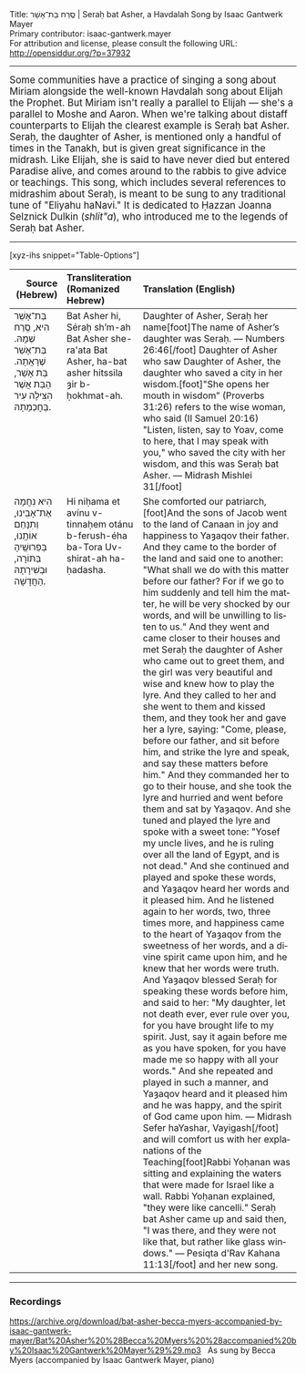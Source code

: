 <html>
<head></head>
<body>
Title: סֶֽרַח בַּת־אָשֵׁר | Seraḥ bat Asher, a Havdalah Song by Isaac Gantwerk Mayer<br />
Primary contributor: isaac-gantwerk.mayer<br />
For attribution and license, please consult the following URL: <a href="http://opensiddur.org/?p=37932">http://opensiddur.org/?p=37932</a>
<p />
<hr />

<div class="english" lang="en" style="font-size: 1.2em;">
Some communities have a practice of singing a song about Miriam alongside the well-known Havdalah song about Elijah the Prophet. But Miriam isn't really a parallel to Elijah — she's a parallel to Moshe and Aaron. When we're talking about distaff counterparts to Elijah the clearest example is Seraḥ bat Asher. Seraḥ, the daughter of Asher, is mentioned only a handful of times in the Tanakh, but is given great significance in the midrash. Like Elijah, she is said to have never died but entered Paradise alive, and comes around to the rabbis to give advice or teachings. This song, which includes several references to midrashim about Seraḥ, is meant to be sung to any traditional tune of "Eliyahu haNavi." It is dedicated to Ḥazzan Joanna Selznick Dulkin (<em>shlit"a</em>), who introduced me to the legends of Seraḥ bat Asher.
</div>

<hr />

[xyz-ihs snippet="Table-Options"]<table style="width: 100%; margin-left: auto; margin-right: auto;" class="draggable">
<thead><tr><th id="x" style="text-align: right;">Source (Hebrew)</th><th style="text-align: left;">Transliteration (Romanized Hebrew)</th><th style="text-align: left;">Translation (English)</th></tr></thead>
<tbody>
<tr><td style="vertical-align:top;">
<div class="liturgy" lang="he">
בַּת־אָשֵׁר הִיא, סֶֽרַח שְׁמָהּ. 
בַּת־אָשֵׁר שֶׁרָאֲתָה. 
בַּת אָשֵׁר, הַבַּת אֲשֶׁר 
הִצִּילָה עִיר בְּחׇכְמָתָהּ. 
</span></div></td>

<td style="vertical-align:top;">
<div class="romanized-transliteration" lang="he">
Bat Asher hi, Séraḥ sh’m-ah
Bat Asher she-ra'ata
Bat Asher, ha-bat asher
hitssila ȝir b-ḥokhmat-ah.
</span></div></td>

<td style="vertical-align:top;">
<div class="english" lang="en" style="text-align: left;">
Daughter of Asher, Seraḥ her name[foot]The name of Asher’s daughter was Seraḥ. — Numbers 26:46[/foot]
Daughter of Asher who saw
Daughter of Asher, the daughter who
saved a city in her wisdom.[foot]"She opens her mouth in wisdom” (Proverbs 31:26) refers to the wise woman, who said (II Samuel 20:16) "Listen, listen, say to Yoav, come to here, that I may speak with you," who saved the city with her wisdom, and this was Seraḥ bat Asher. — Midrash Mishlei 31[/foot]
</div></td></tr>


<tr><td style="vertical-align:top;">
<div class="liturgy" lang="he">
הִיא נִחֲמָה אֶת־אָבִֽינוּ, 
וְתִנָּחֵם אוֹתָֽנוּ, 
בְּפֵרוּשֶֽׁיהָ בַּתּוֹרָה,
וּבְשִׁירָתָהּ הַחֲדָשָׁה.
</span></div></td>

<td style="vertical-align:top;">
<div class="romanized-transliteration" lang="he">
Hi niḥama et avínu
v-tinnaḥem otánu
b-ferush-éha ba-Tora
Uv-shirat-ah ha-ḥadasha.
</span></div></td>

<td style="vertical-align:top;">
<div class="english" lang="en" style="text-align: left;">
She comforted our patriarch,[foot]And the sons of Jacob went to the land of Canaan in joy and happiness to Yaȝaqov their father. And they came to the border of the land and said one to another: "What shall we do with this matter before our father? For if we go to him suddenly and tell him the matter, he will be very shocked by our words, and will be unwilling to listen to us." And they went and came closer to their houses and met Seraḥ the daughter of Asher who came out to greet them, and the girl was very beautiful and wise and knew how to play the lyre. And they called to her and she went to them and kissed them, and they took her and gave her a lyre, saying: "Come, please, before our father, and sit before him, and strike the lyre and speak, and say these matters before him." And they commanded her to go to their house, and she took the lyre and hurried and went before them and sat by Yaȝaqov. And she tuned and played the lyre and spoke with a sweet tone: "Yosef my uncle lives, and he is ruling over all the land of Egypt, and is not dead." And she continued and played and spoke these words, and Yaȝaqov heard her words and it pleased him. And he listened again to her words, two, three times more, and happiness came to the heart of Yaȝaqov from the sweetness of her words, and a divine spirit came upon him, and he knew that her words were truth. And Yaȝaqov blessed Seraḥ for speaking these words before him, and said to her: "My daughter, let not death ever, ever rule over you, for you have brought life to my spirit. Just, say it again before me as you have spoken, for you have made me so happy with all your words." And she repeated and played in such a manner, and Yaȝaqov heard and it pleased him and he was happy, and the spirit of God came upon him. — Midrash Sefer haYashar, Vayigash[/foot]
and will comfort us
with her explanations of the Teaching[foot]Rabbi Yoḥanan was sitting and explaining the waters that were made for Israel like a wall. Rabbi Yoḥanan explained, "they were like cancelli." Seraḥ bat Asher came up and said then, "I was there, and they were not like that, but rather like glass windows." — Pesiqta d'Rav Kahana 11:13[/foot]
and her new song.
</div></td></tr>
</tbody></table>

<hr />

<h3>Recordings</h3>

https://archive.org/download/bat-asher-becca-myers-accompanied-by-isaac-gantwerk-mayer/Bat%20Asher%20%28Becca%20Myers%20%28accompanied%20by%20Isaac%20Gantwerk%20Mayer%29%29.mp3 
&nbsp;
As sung by Becca Myers (accompanied by Isaac Gantwerk Mayer, piano)

&nbsp;
</body>
</html>